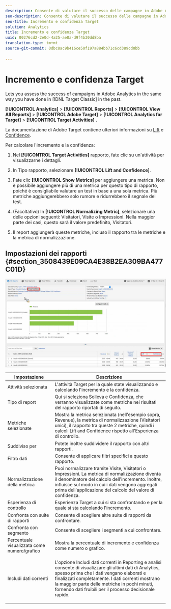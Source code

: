 ```yaml
---
description: Consente di valutare il successo delle campagne in Adobe Analytics nello stesso modo in cui lo facevate in Target Classic in passato.
seo-description: Consente di valutare il successo delle campagne in Adobe Analytics nello stesso modo in cui lo facevate in Target Classic in passato.
seo-title: Incremento e confidenza Target
solution: Analytics
title: Incremento e confidenza Target
uuid: 00276cd2-2e0d-4a25-ae8a-d9f4b30dd8ba
translation-type: tm+mt
source-git-commit: 0dbc8ac9b416ce50f197a884bb71c6cd389cd0bb

---
```



# Incremento e confidenza Target

Lets you assess the success of campaigns in Adobe Analytics in the same way you have done in [!DNL Target Classic]  in the past.

**[!UICONTROL Analytics]** &gt; **[!UICONTROL Reports]** &gt; **[!UICONTROL View All Reports]** &gt; **[!UICONTROL Adobe Target]** &gt; **[!UICONTROL Analytics for Target]** &gt; **[!UICONTROL Target Activities]** .

La documentazione di Adobe Target contiene ulteriori informazioni su [Lift](https://marketing.adobe.com/resources/help/en_US/target/target/c_estimating_lift_in_revenue.html) e [Confidence](https://marketing.adobe.com/resources/help/en_US/rec/c_Confidence_Level_and_Confidence_Interval.html).

Per calcolare l'incremento e la confidenza:

1. Nel **[!UICONTROL Target Activities]** rapporto, fate clic su un'attività per visualizzarne i dettagli.
1. In Tipo rapporto, selezionare **[!UICONTROL Lift and Confidence]**.
1. Fate clic **[!UICONTROL Show Metrics]** per aggiungere una metrica. Non è possibile aggiungere più di una metrica per questo tipo di rapporto, poiché è consigliabile valutare un test in base a una sola metrica. Più metriche aggiungerebbero solo rumore e ridurrebbero il segnale del test.
1. (Facoltativo) In **[!UICONTROL Normalizing Metric]**, selezionare una delle opzioni seguenti: Visitatori, Visite o Impressioni. Nella maggior parte dei casi, questo sarà il valore predefinito, Visitatori.

1. Il report aggiungerà queste metriche, incluso il rapporto tra le metriche e la metrica di normalizzazione.

## Impostazioni dei rapporti {#section_3508439E09CA4E38B2EA309BA477C01D}

![](assets/lift_confidence_ui.png)

<table id="table_0FBB257C96454CDA82D487DC68459C13"> 
 <thead> 
  <tr> 
   <th colname="col1" class="entry"> Impostazione </th> 
   <th colname="col2" class="entry"> Descrizione </th> 
  </tr> 
 </thead>
 <tbody> 
  <tr> 
   <td colname="col1"> Attività selezionata </td> 
   <td colname="col2"> L'attività Target per la quale state visualizzando e calcolando l'incremento e la confidenza. </td> 
  </tr> 
  <tr> 
   <td colname="col1"> Tipo di report </td> 
   <td colname="col2"> Qui si seleziona Solleva e Confidenza, che verranno visualizzate come metriche nei risultati del rapporto riportati di seguito. </td> 
  </tr> 
  <tr> 
   <td colname="col1"> Metriche selezionate </td> 
   <td colname="col2"> Mostra la metrica selezionata (nell'esempio sopra, Revenue), la metrica di normalizzazione (Visitatori unici), il rapporto tra queste 2 metriche, quindi i calcoli Lift and Confidence rispetto all'Esperienza di controllo. </td> 
  </tr> 
  <tr> 
   <td colname="col1"> Suddiviso per </td> 
   <td colname="col2"> Potete inoltre suddividere il rapporto con altri rapporti. </td> 
  </tr> 
  <tr> 
   <td colname="col1"> Filtro dati </td> 
   <td colname="col2"> Consente di applicare filtri specifici a questo rapporto. </td> 
  </tr> 
  <tr> 
   <td colname="col1"> Normalizzazione della metrica </td> 
   <td colname="col2"> Puoi normalizzare tramite Visite, Visitatori o Impressioni. La metrica di normalizzazione diventa il denominatore del calcolo dell'incremento. Inoltre, influisce sul modo in cui i dati vengono aggregati prima dell'applicazione del calcolo del valore di confidenza. </td> 
  </tr> 
  <tr> 
   <td colname="col1"> Esperienza di controllo </td> 
   <td colname="col2"> Esperienza Target a cui si sta confrontando e per la quale si sta calcolando l'incremento. </td> 
  </tr> 
  <tr> 
   <td colname="col1"> Confronta con suite di rapporti </td> 
   <td colname="col2"> Consente di scegliere altre suite di rapporti da confrontare. </td> 
  </tr> 
  <tr> 
   <td colname="col1"> Confronta con segmento </td> 
   <td colname="col2"> Consente di scegliere i segmenti a cui confrontare. </td> 
  </tr> 
  <tr> 
   <td colname="col1"> Percentuale visualizzata come numero/grafico </td> 
   <td colname="col2"> Mostra la percentuale di incremento e confidenza come numero o grafico. </td> 
  </tr> 
  <tr> 
   <td colname="col1"> Includi dati correnti </td> 
   <td colname="col2"> <p>L'opzione Includi dati correnti in Reporting e analisi consente di visualizzare gli ultimi dati di Analytics, spesso prima che i dati vengano elaborati e finalizzati completamente. I dati correnti mostrano la maggior parte delle metriche in pochi minuti, fornendo dati fruibili per il processo decisionale rapido. </p> </td> 
  </tr> 
 </tbody> 
</table>

